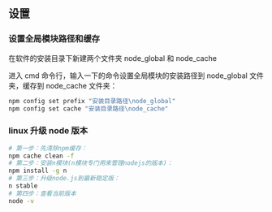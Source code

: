 ## 设置

### 设置全局模块路径和缓存

在软件的安装目录下新建两个文件夹 node_global 和 node_cache

进入 cmd 命令行，输入一下的命令设置全局模块的安装路径到 node_global 文件夹，缓存到 node_cache 文件夹：

```bash
npm config set prefix "安装目录路径\node_global"
npm config set cache "安装目录路径\node_cache"
```

### linux 升级 node 版本

```bash
# 第一步：先清除npm缓存：
npm cache clean -f
# 第二步：安装n模块(n模块专门用来管理nodejs的版本)：
npm install -g n
# 第三步：升级node.js到最新稳定版：
n stable
# 第四步：查看当前版本
node -v
```
